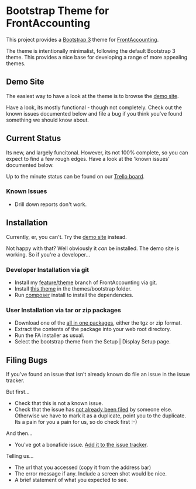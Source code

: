 # Bootstrap Theme for FrontAccounting

This project provides a [Bootstrap 3](http://getbootstrap.com/) theme for [FrontAccounting](http://frontaccounting.com/).

The theme is intentionally minimalist, following the default Bootstrap 3 theme.  This provides a nice base for developing a range of more appealing themes.

## Demo Site 

The easiest way to have a look at the theme is to browse the [demo site](http://demo.saygoweb.com/frontaccounting/).

Have a look, its mostly functional - though not completely.  Check out the known issues documented below and file a bug if you think you've found something we should know about.

## Current Status
Its new, and largely funcitonal.  However, its not 100% complete, so you can expect to find a few rough edges.  Have a look at the 'known issues' documented below.

Up to the minute status can be found on our [Trello board](https://trello.com/b/FualXuOQ/frontaccounting).

### Known Issues

* Drill down reports don't work.

## Installation

Currently, er, you can't.  Try the [demo site](http://demo.saygoweb.com/frontaccounting/) instead. 

Not happy with that?  Well obviously it *can* be installed.  The demo site is working. So if you're a developer...

### Developer Installation via git

* Install my [feature/theme](https://github.com/cambell-prince/frontaccounting/tree/feature/theme) branch of FrontAccounting via git.
* Install [this theme](https://github.com/cambell-prince/frontaccounting-theme-bootstrap) in the themes/bootstrap folder.
* Run [composer](https://getcomposer.org/) install to install the dependencies.

### User Installation via tar or zip packages

* Download one of the [all in one packages](https://github.com/cambell-prince/frontaccounting-theme-bootstrap/releases/tag/v0.8.0-alpha.1), either the tgz or zip format.
* Extract the contents of the package into your web root directory.
* Run the FA installer as usual.
* Select the bootstrap theme from the Setup | Display Setup page.

## Filing Bugs

If you've found an issue that isn't already known do file an issue in the issue tracker.

But first...

* Check that this is not a known issue.
* Check that the issue has [not already been filed](https://github.com/cambell-prince/frontaccounting-theme-bootstrap/issues) by someone else.  Otherwise we have to mark it as a duplicate, point you to the duplicate.  Its a pain for you a pain for us, so do check first :-)

And then...

* You've got a bonafide issue.  [Add it to the issue tracker](https://github.com/cambell-prince/frontaccounting-theme-bootstrap/issues/new).

Telling us...

* The url that you accessed (copy it from the address bar)
* The error message if any.  Include a screen shot would be nice.
* A brief statement of what you expected to see.